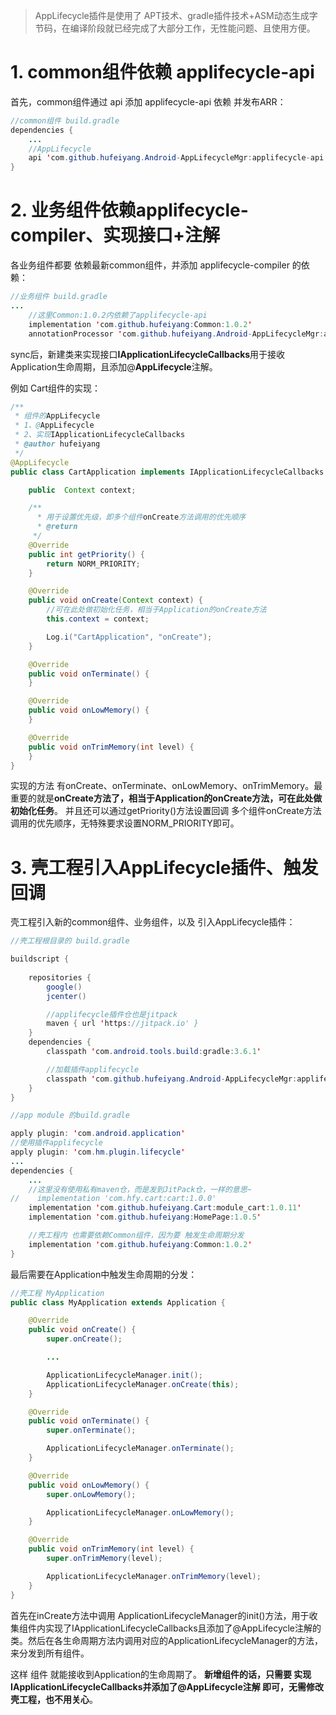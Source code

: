 
> AppLifecycle插件是使用了 APT技术、gradle插件技术+ASM动态生成字节码，在编译阶段就已经完成了大部分工作，无性能问题、且使用方便。

# 1. **common组件依赖 applifecycle-api** 
首先，common组件通过 api 添加 applifecycle-api 依赖 并发布ARR：

```java
//common组件 build.gradle
dependencies {
    ...
    //AppLifecycle
    api 'com.github.hufeiyang.Android-AppLifecycleMgr:applifecycle-api:1.0.4'
}
```
# 2. **业务组件依赖applifecycle-compiler、实现接口+注解**
各业务组件都要 依赖最新common组件，并添加 applifecycle-compiler 的依赖：

```java
//业务组件 build.gradle
...
	//这里Common:1.0.2内依赖了applifecycle-api
    implementation 'com.github.hufeiyang:Common:1.0.2'
    annotationProcessor 'com.github.hufeiyang.Android-AppLifecycleMgr:applifecycle-compiler:1.0.4'
```
sync后，新建类来实现接口**IApplicationLifecycleCallbacks**用于接收Application生命周期，且添加@**AppLifecycle**注解。  

例如 Cart组件的实现：

```java
/**
 * 组件的AppLifecycle
 * 1、@AppLifecycle
 * 2、实现IApplicationLifecycleCallbacks
 * @author hufeiyang
 */
@AppLifecycle
public class CartApplication implements IApplicationLifecycleCallbacks {

    public  Context context;

    /**
      * 用于设置优先级，即多个组件onCreate方法调用的优先顺序
      * @return
     */
    @Override
    public int getPriority() {
        return NORM_PRIORITY;
    }

    @Override
    public void onCreate(Context context) {
        //可在此处做初始化任务，相当于Application的onCreate方法
        this.context = context;

        Log.i("CartApplication", "onCreate");
    }

    @Override
    public void onTerminate() {
    }

    @Override
    public void onLowMemory() {
    }

    @Override
    public void onTrimMemory(int level) {
    }
}
```
实现的方法 有onCreate、onTerminate、onLowMemory、onTrimMemory。最重要的就是**onCreate方法了，相当于Application的onCreate方法，可在此处做初始化任务**。 
并且还可以通过getPriority()方法设置回调 多个组件onCreate方法调用的优先顺序，无特殊要求设置NORM_PRIORITY即可。

# 3. **壳工程引入AppLifecycle插件、触发回调**

壳工程引入新的common组件、业务组件，以及 引入AppLifecycle插件：

```java
//壳工程根目录的 build.gradle

buildscript {
   
    repositories {
        google()
        jcenter()

        //applifecycle插件仓也是jitpack
        maven { url 'https://jitpack.io' }
    }
    dependencies {
        classpath 'com.android.tools.build:gradle:3.6.1'

        //加载插件applifecycle
        classpath 'com.github.hufeiyang.Android-AppLifecycleMgr:applifecycle-plugin:1.0.3'
    }
}
```

```java
//app module 的build.gradle

apply plugin: 'com.android.application'
//使用插件applifecycle
apply plugin: 'com.hm.plugin.lifecycle'
...
dependencies {
    ...
    //这里没有使用私有maven仓，而是发到JitPack仓，一样的意思~
//    implementation 'com.hfy.cart:cart:1.0.0'
    implementation 'com.github.hufeiyang.Cart:module_cart:1.0.11'
    implementation 'com.github.hufeiyang:HomePage:1.0.5'

    //壳工程内 也需要依赖Common组件，因为要 触发生命周期分发
    implementation 'com.github.hufeiyang:Common:1.0.2'
}
```
最后需要在Application中触发生命周期的分发：

```java
//壳工程 MyApplication
public class MyApplication extends Application {

    @Override
    public void onCreate() {
        super.onCreate();

        ...

        ApplicationLifecycleManager.init();
        ApplicationLifecycleManager.onCreate(this);
    }

    @Override
    public void onTerminate() {
        super.onTerminate();

        ApplicationLifecycleManager.onTerminate();
    }

    @Override
    public void onLowMemory() {
        super.onLowMemory();

        ApplicationLifecycleManager.onLowMemory();
    }

    @Override
    public void onTrimMemory(int level) {
        super.onTrimMemory(level);

        ApplicationLifecycleManager.onTrimMemory(level);
    }
}
```
首先在inCreate方法中调用 ApplicationLifecycleManager的init()方法，用于收集组件内实现了IApplicationLifecycleCallbacks且添加了@AppLifecycle注解的类。然后在各生命周期方法内调用对应的ApplicationLifecycleManager的方法，来分发到所有组件。

这样 组件 就能接收到Application的生命周期了。 **新增组件的话，只需要 实现IApplicationLifecycleCallbacks并添加了@AppLifecycle注解 即可，无需修改壳工程，也不用关心**。
